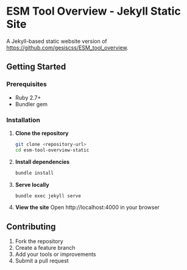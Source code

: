 # ESM Tool Overview - Jekyll Static Site

A Jekyll-based static website version of https://github.com/gesiscss/ESM_tool_overview.


## Getting Started

### Prerequisites

- Ruby 2.7+ 
- Bundler gem

### Installation

1. **Clone the repository**
   ```bash
   git clone <repository-url>
   cd esm-tool-overview-static
   ```

2. **Install dependencies**
   ```bash
   bundle install
   ```

3. **Serve locally**
   ```bash
   bundle exec jekyll serve
   ```

4. **View the site**
   Open http://localhost:4000 in your browser

   
## Contributing

1. Fork the repository
2. Create a feature branch
3. Add your tools or improvements
4. Submit a pull request
